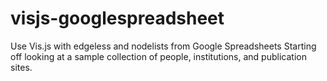 # visjs-googlespreadsheet
Use Vis.js with edgeless and nodelists from Google Spreadsheets
Starting off looking at a sample collection of people, institutions, and publication sites.
